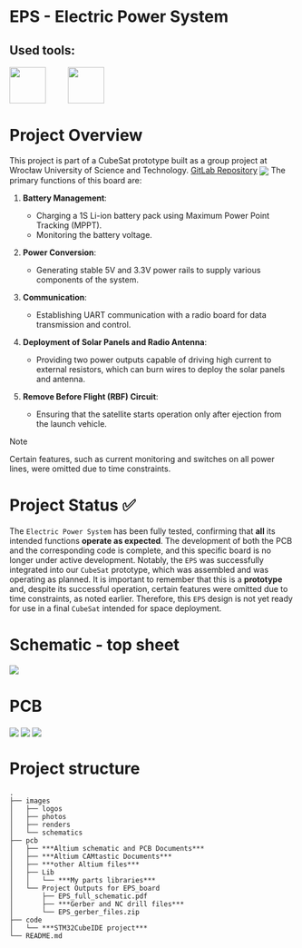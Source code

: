 # EPS - Electric Power System

## Used tools:
<img align="center" height="64" src="images/logos/Altium_Designer.jpg">&nbsp;&nbsp;&nbsp;&nbsp; &nbsp;&nbsp;&nbsp;&nbsp; 
<img align="center" height="64" src="images/logos/STM32CubeIDE.png">

# Project Overview
This project is part of a CubeSat prototype built as a group project at Wrocław University of Science and Technology. [GitLab Repository](https://gitlab.com/wust-satellite)
<img align="center" src="images/photos/PCB_top-no-background.png">
The primary functions of this board are:

1. **Battery Management**:
    - Charging a 1S Li-ion battery pack using Maximum Power Point Tracking (MPPT).
    - Monitoring the battery voltage.

2. **Power Conversion**:
    - Generating stable 5V and 3.3V power rails to supply various components of the system.

3. **Communication**:
    - Establishing UART communication with a radio board for data transmission and control.

4. **Deployment of Solar Panels and Radio Antenna**:
    - Providing two power outputs capable of driving high current to external resistors, which can burn wires to deploy the solar panels and antenna.

5. **Remove Before Flight (RBF) Circuit**:
    - Ensuring that the satellite starts operation only after ejection from the launch vehicle.

> [!NOTE]
> Certain features, such as current monitoring and switches on all power lines, were omitted due to time constraints.

# Project Status ✅
The `Electric Power System` has been fully tested, confirming that **all** its intended functions **operate as expected**. The development of both the PCB and the corresponding code is complete, and this specific board is no longer under active development. Notably, the `EPS` was successfully integrated into our `CubeSat` prototype, which was assembled and was operating as planned. It is important to remember that this is a **prototype** and, despite its successful operation, certain features were omitted due to time constraints, as noted earlier. Therefore, this `EPS` design is not yet ready for use in a final `CubeSat` intended for space deployment.

# Schematic - top sheet
<img align="center" src="images/schematics/schematic_top_sheet.png">


# PCB
<img align="center" src="images/renders/EPS_top_angle.png">
<img align="center" src="images/renders/EPS_top.png">
<img align="center" src="images/renders/EPS_bottom.png">

# Project structure
```
.
├── images
│   ├── logos
│   ├── photos
│   ├── renders
│   └── schematics
├── pcb
│   ├── ***Altium schematic and PCB Documents***
│   ├── ***Altium CAMtastic Documents***
│   ├── ***other Altium files***
│   ├── Lib
│   │   └── ***My parts libraries***
│   └── Project Outputs for EPS_board
│       ├── EPS_full_schematic.pdf
│       ├── ***Gerber and NC drill files***
│       └── EPS_gerber_files.zip
├── code
│   └── ***STM32CubeIDE project***
└── README.md
```